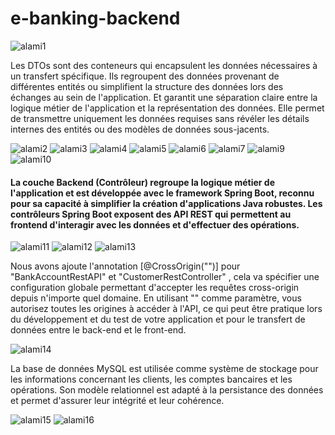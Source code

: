 # e-banking-backend

![alami1](https://github.com/ElalamiMedAmine/aa/assets/94014119/1c13ced7-1503-492d-b654-f35798e7dd5d)

Les DTOs sont des conteneurs qui encapsulent les données nécessaires à un transfert spécifique. Ils regroupent des données provenant de différentes entités ou simplifient la structure des données lors des échanges au sein de l'application.
Et garantit une séparation claire entre la logique métier de l'application et la représentation des données. Elle permet de transmettre uniquement les données requises sans révéler les détails internes des entités ou des modèles de données sous-jacents.

![alami2](https://github.com/ElalamiMedAmine/aa/assets/94014119/aeb37b13-c802-4ee1-96e7-11b5b92cb797)
![alami3](https://github.com/ElalamiMedAmine/aa/assets/94014119/595a2377-17ca-47f4-a2cf-faadc13f7ff3)
![alami4](https://github.com/ElalamiMedAmine/aa/assets/94014119/c21e6ad5-68b5-4f56-9efd-951ca7bb7c5b)
![alami5](https://github.com/ElalamiMedAmine/aa/assets/94014119/527c8563-d854-48c2-88df-3b665a59debb)
![alami6](https://github.com/ElalamiMedAmine/aa/assets/94014119/03f68db5-99d8-4745-a056-aa945fa04492)
![alami7](https://github.com/ElalamiMedAmine/aa/assets/94014119/e20a0108-2a59-48ee-ae18-9df6c5bba5fd)
![alami9](https://github.com/ElalamiMedAmine/aa/assets/94014119/a945338e-5cac-4e22-aa45-0450e192f2cc)
![alami10](https://github.com/ElalamiMedAmine/aa/assets/94014119/df174dae-1a20-4485-9870-c77c9ceb8cd6)


<h4>La couche Backend (Contrôleur) regroupe la logique métier de l'application et est développée avec le framework Spring Boot, reconnu pour sa capacité à simplifier la création d'applications Java robustes. Les contrôleurs Spring Boot exposent des API REST qui permettent au frontend d'interagir avec les données et d'effectuer des opérations.</h4>

![alami11](https://github.com/ElalamiMedAmine/aa/assets/94014119/d888ec07-4f1e-405e-843d-046cee7d975a)
![alami12](https://github.com/ElalamiMedAmine/aa/assets/94014119/08b0ec61-30e6-4991-b8bb-982c54bda8ad)
![alami13](https://github.com/ElalamiMedAmine/aa/assets/94014119/378542d1-b414-4f05-b57c-c1ba193d0d29)


Nous avons ajoute l'annotation [@CrossOrigin("")] pour "BankAccountRestAPI" et "CustomerRestController" , cela va spécifier une configuration globale permettant d'accepter les requêtes cross-origin depuis n'importe quel domaine. En utilisant "" comme paramètre, vous autorisez toutes les origines à accéder à l'API, ce qui peut être pratique lors du développement et du test de votre application et pour le transfert de données entre le back-end et le front-end.

![alami14](https://github.com/ElalamiMedAmine/aa/assets/94014119/d479c04a-340e-4b7f-a1f0-37e5ea73c977)

La base de données MySQL est utilisée comme système de stockage pour les informations concernant les clients, les comptes bancaires et les opérations. Son modèle relationnel est adapté à la persistance des données et permet d'assurer leur intégrité et leur cohérence.

![alami15](https://github.com/ElalamiMedAmine/aa/assets/94014119/46772c88-b20d-427f-aaf2-721eb37e7d02)
![alami16](https://github.com/ElalamiMedAmine/aa/assets/94014119/ef12565d-b948-4f91-9efa-57e148ca104b)





